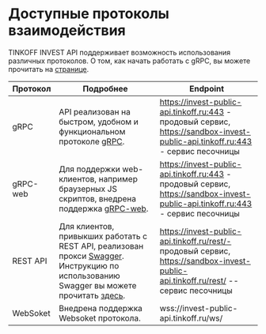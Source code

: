 # Доступные протоколы взаимодействия

TINKOFF INVEST API поддерживает возможность использования различных протоколов.
О том, как начать работать с gRPC, вы можете прочитать на [странице](/investAPI/grpc/).

| Протокол | Подробнее| Endpoint |
|----------|----------|----------|
| gRPC   | API реализован на быстром, удобном и функциональном протоколе [gRPC](https://grpc.io/docs/). | https://invest-public-api.tinkoff.ru:443 - продовый сервис, https://sandbox-invest-public-api.tinkoff.ru:443 - сервис песочницы |
| gRPC-web   | Для поддержки web-клиентов, например браузерных JS скриптов, внедрена поддержка [gRPC-web](https://grpc.io/docs/platforms/web/basics/).   | https://invest-public-api.tinkoff.ru:443 - продовый сервис, https://sandbox-invest-public-api.tinkoff.ru:443 - сервис песочницы |
| REST API   | Для клиентов, привыкших работать с REST API, реализован прокси [Swagger](https://tinkoff.github.io/investAPI/swagger-ui/). Инструкцию по использованию Swagger вы можете прочитать [здесь](/investAPI/swagger/).| https://invest-public-api.tinkoff.ru/rest/- продовый сервис, https://sandbox-invest-public-api.tinkoff.ru/rest/ -- сервис песочницы |
| WebSoket   |Внедрена поддержка Websoket протокола.  | wss://invest-public-api.tinkoff.ru/ws/ |
